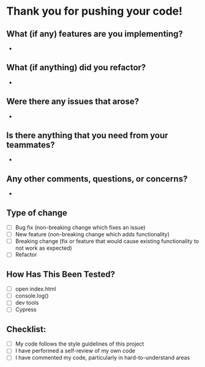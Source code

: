 # Thank you for pushing your code!
## What (if any) features are you implementing?
-

## What (if anything) did you refactor?
-

## Were there any issues that arose?
-

## Is there anything that you need from your teammates?
-

## Any other comments, questions, or concerns?
-

## Type of change
- [ ] Bug fix (non-breaking change which fixes an issue)
- [ ] New feature (non-breaking change which adds functionality)
- [ ] Breaking change (fix or feature that would cause existing functionality to not work as expected)
- [ ] Refactor

## How Has This Been Tested?
- [ ] open index.html
- [ ] console.log()
- [ ] dev tools
- [ ] Cypress

## Checklist:
- [ ] My code follows the style guidelines of this project
- [ ] I have performed a self-review of my own code
- [ ] I have commented my code, particularly in hard-to-understand areas